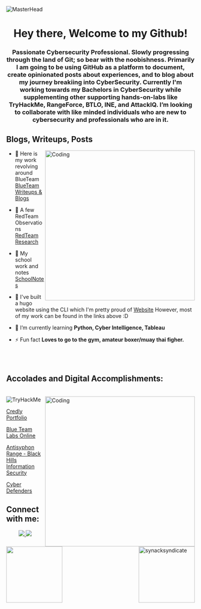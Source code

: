 ![MasterHead](https://media1.giphy.com/channel_assets/charlos_/EwtlNE0w0jqB.gif)
<h1 align="center">Hey there, Welcome to my Github!</h1>
<h3 align="center">Passionate Cybersecurity Professional. Slowly progressing through the land of Git; so bear with the noobishness. Primarily I am going to be using GitHub as a platform to document, create opinionated posts about experiences, and to blog about my journey breakiing into CyberSecurity. Currently I'm working towards my Bachelors in CyberSecurity while supplementing other supporting hands-on-labs like TryHackMe, RangeForce, BTLO, INE, and AttackIQ. I’m looking to collaborate with like minded individuals who are new to cybersecurity and professionals who are in it.</h3>



<h2 align="left"> Blogs, Writeups, Posts</h2>

<img align="right" alt="Coding" width="400" src="https://media.giphy.com/media/ELham0Mveox9e/giphy.gif">

- 📘 Here is my work revolving around BlueTeam [BlueTeam Writeups & Blogs](https://securitysyndicate.gitbook.io/whoami/)

- 🔭 A few RedTeam Observations [RedTeam Research](https://securitysyndicate.gitbook.io/1337h4x0r/)

- 🎒 My school work and notes [SchoolNotes](https://securitysyndicate.gitbook.io/college/)

- 📝 I've built a hugo website using the CLI which I'm pretty proud of [Website](https://synacksyndicate.github.io/) However, most of my work can be found in the links above :D

- 🌱 I’m currently learning **Python, Cyber Intelligence, Tableau**

- ⚡ Fun fact **Loves to go to the gym, amateur boxer/muay thai figher.**
<br/>
<br/>
<h2 align="left">Accolades and Digital Accomplishments:</h2>
<br/>
<img align="right" alt="Coding" width="400" src="https://media.giphy.com/media/RDZo7znAdn2u7sAcWH/giphy.gif">
<img src="https://tryhackme-badges.s3.amazonaws.com/IIum.png" alt="TryHackMe">

[Credly Portfolio](https://www.credly.com/users/vienamorv/badges)

[Blue Team Labs Online](https://blueteamlabs.online/public/user/7eeac86cc6fd4feed34174)

[Antisyphon Range - Black Hills Information Security](https://lookup.hackhills.com/?fname=vien&lname=vallesteros)

[Cyber Defenders](https://cyberdefenders.org/profile/Illium4tic)


<h2 align="left">Connect with me:</h2>
<p align="center">
<a href="https://www.linkedin.com/in/vienamorvallesteros"><img src="https://img.shields.io/badge/linkedin-%230077B5.svg?style=for-the-badge&logo=linkedin&logoColor=white"> </a> 
<a href="https://www.notion.so/b8506f91c9fd4ebc949c20402393236e?v=9876dcadb29b4956a057749c0ce0fccc"><img src="https://img.shields.io/badge/Notion-%23000000.svg?style=for-the-badge&logo=notion&logoColor=white"> </a> 


<p><img align="right" height="150" src="https://github-readme-stats.vercel.app/api/top-langs?username=synacksyndicate&show_icons=true&locale=en&layout=compact&theme=dracula" alt="synacksyndicate"  />
</p>

<p>
<img align="center" height="150" src="https://github-readme-stats.vercel.app/api?username=synacksyndicate&show_icons=true&theme=tokyonight" />
</p>

